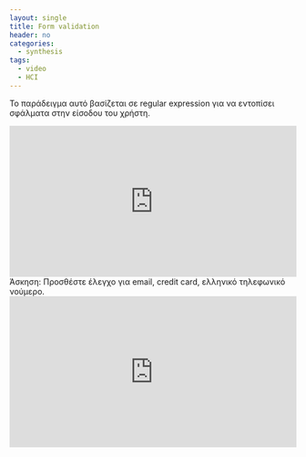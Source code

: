 ```yaml
---
layout: single
title: Form validation 
header: no
categories:
  - synthesis
tags:
  - video
  - HCI
---
```


Το παράδειγμα αυτό βασίζεται σε regular expression για να εντοπίσει σφάλματα στην είσοδου του χρήστη.

<iframe height="265" style="width: 100%;" scrolling="no" title="Form Validation" src="https://codepen.io/mibook/embed/XWdwJxX?height=265&theme-id=light&default-tab=html,result" frameborder="no" loading="lazy" allowtransparency="true" allowfullscreen="true"> See the Pen Form Validation by mibook (@mibook) on CodePen. </iframe>
Άσκηση: Προσθέστε έλεγχο για email, credit card, ελληνικό τηλεφωνικό νούμερο.

<iframe height="265" style="width: 100%;" scrolling="no" title="Form Validation" src="https://codepen.io/p15xiar/pen/XWKdQav?editors=1100" frameborder="no" loading="lazy" allowtransparency="true" allowfullscreen="true">
  See the Pen <a href='https://codepen.io/p15xiar/pen/XWKdQav?editors=1100'>Form Validation</a> by p15xiar
  (<a href='https://codepen.io/p15xiar'>@p15xiar</a>) on <a href='https://codepen.io'>CodePen</a>.
</iframe>
